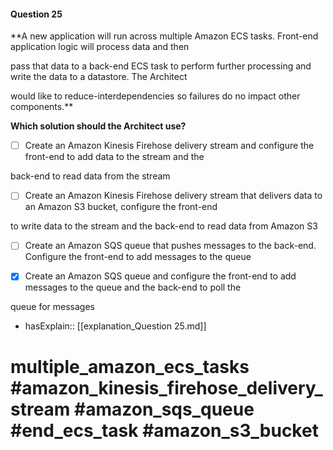#### Question  25

**A new application will run across multiple Amazon ECS tasks. Front-end application logic will process data and then

pass that data to a back-end ECS task to perform further processing and write the data to a datastore. The Architect

would like to reduce-interdependencies so failures do no impact other components.**

**Which solution should the Architect use?**

- [ ] Create an Amazon Kinesis Firehose delivery stream and configure the front-end to add data to the stream and the

back-end to read data from the stream

- [ ] Create an Amazon Kinesis Firehose delivery stream that delivers data to an Amazon S3 bucket, configure the front-end

to write data to the stream and the back-end to read data from Amazon S3

- [ ] Create an Amazon SQS queue that pushes messages to the back-end. Configure the front-end to add messages to the queue

- [x] Create an Amazon SQS queue and configure the front-end to add messages to the queue and the back-end to poll the

queue for messages

- hasExplain:: [[explanation_Question  25.md]]

# multiple_amazon_ecs_tasks #amazon_kinesis_firehose_delivery_stream #amazon_sqs_queue #end_ecs_task #amazon_s3_bucket
